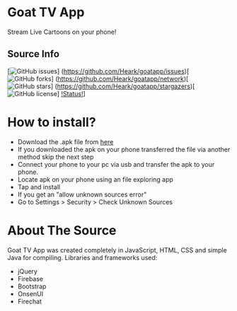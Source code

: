 # Goat TV App
Stream Live Cartoons on your phone!

## Source Info
[![GitHub issues](https://img.shields.io/github/issues/Heark/goatapp.svg?style=flat-square)] (https://github.com/Heark/goatapp/issues)[![GitHub forks](https://img.shields.io/github/forks/Heark/goatapp.svg?style=flat-square)] (https://github.com/Heark/goatapp/network)[![GitHub stars](https://img.shields.io/github/stars/Heark/goatapp.svg?style=flat-square)] (https://github.com/Heark/goatapp/stargazers)[![GitHub license](https://img.shields.io/badge/license-MIT-blue.svg?style=flat-square)] [!Status!](https://img.shields.io/badge/Status-Working!-brightgreen.svg?style=flat-square)]
# How to install?
* Download the .apk file from [here](https://github.com/Heark/goatapp/releases/tag/v1.4.0-beta)
* If you downloaded the apk on your phone transferred the file via another method skip the next step
* Connect your phone to your pc via usb and transfer the apk to your phone.
* Locate apk on your phone using an file exploring app
* Tap and install
* If you get an "allow unknown sources error"
* Go to Settings > Security > Check Unknown Sources

# About The Source
Goat TV App was created completely in JavaScript, HTML, CSS and simple Java for compiling.
Libraries and frameworks used:
* jQuery
* Firebase
* Bootstrap
* OnsenUI
* Firechat
